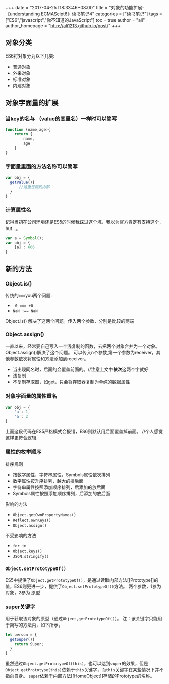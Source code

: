 +++
date = "2017-04-25T18:33:46+08:00"
title = "对象的功能扩展-《understanding ECMAScipt6》读书笔记4"
categories = ["读书笔记"]
tags = ["ES6","javascript","你不知道的JavaScript"]
toc = true
author = "ali"
author_homepage =  "http://ali1213.github.io/post/"
+++

## 对象分类
ES6将对象分为以下几类:
+ 普通对象
+ 外来对象
+ 标准对象
+ 内建对象

<!--more-->

## 对象字面量的扩展

### 当key的名与 （value的变量名）一样时可以简写

```javascript
function (name,age){
    return {
        name,
        age
    }
}
```

### 字面量里面的方法名称可以简写

```javascript
var obj = {
  getValue(){
      //这里是函数内部
  }
}
```

### 计算属性名
记得当初在公司环境还是ES5的时候我踩过这个坑，我以为官方肯定有支持这个，but...。
```javascript
var a = Symbol();
var obj = {
    [a] : 666
}
```

## 新的方法

### Object.is()

传统的`===`you两个问题:
+ `-0 === +0`
+ `NaN !== NaN`

Object.is() 解决了这两个问题。传入两个参数，分别是比较的两端

### Object.assign()

一直以来，经常要自己写入一个浅复制的函数，去把两个对象合并为一个对象。Object.assign()解决了这个问题。
可以传入n个参数,第一个参数为receiver，其他参数依次将属性和方法添加到receiver。

+ 当出现同名时，后面的会覆盖前面的。//注意上文中**依次**这两个字就好
+ 浅复制
+ 不复制存取器，如get，只会将存取器复制为单纯的数据属性

### 对象字面量的属性重名

```javascript
var obj = {
    'a': 1,
    'a': 2
}
```
上面这段代码在ES5严格模式会报错，ES6则默认用后面覆盖掉前面。
//个人感觉这样更符合逻辑.

### 属性的枚举顺序

排序规则
+ 按数字属性，字符串属性，Symbols属性依次排列
+ 数字属性按升序排列，越大的排后面
+ 字符串属性按照添加顺序排列，后添加的放后面
+ Symbols属性按照添加顺序排列，后添加的放后面

影响的方法
+ `Object.getOwnPropertyNames()`
+ `Reflect.ownKeys()`
+ `Object.assign()`

不受影响的方法
+ `for in`
+ `Object.keys()`
+ `JSON.stringify()`

### `Object.setPrototypeOf()`

ES5中提供了`Object.getPrototypeOf()`，是通过读取内部方法[[Prototype]]的值，ES6则更进一步，提供了`Object.setPrototypeOf()`方法。
两个参数，1参为 对象，2参为 原型

### super关键字

用于获取该对象的原型（通过`Object,getPrototypeOf()`）。
注：该关键字只能用于简写的方法内，如下所示，

```javascript
let person = {
  getSuper(){
    return Super;
  }
}
```
虽然通过`Object.getPrototypeOf(this)`，也可以达到`super`的效果，但是`Object.getPrototype(this)`依赖于`this`关键字，而`this`关键字在某些情况下并不指向自身。
`super`依赖于内部方法[[HomeObject]]存储的Prototype的名称。
